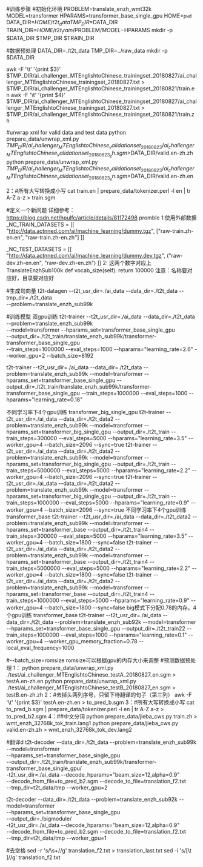 #训练步骤
#初始化环境
PROBLEM=translate_enzh_wmt32k
MODEL=transformer
HPARAMS=transformer_base_single_gpu
HOME=`pwd`
DATA_DIR=$HOME/t2t_data
TMP_DIR=$DATA_DIR
TRAIN_DIR=$HOME/t2t_train/$PROBLEM/$MODEL-$HPARAMS
mkdir -p $DATA_DIR $TMP_DIR $TRAIN_DIR

#数据预处理
DATA_DIR=./t2t_data
TMP_DIR=../raw_data
mkdir -p $DATA_DIR

awk -F '\t' '{print $3}' $TMP_DIR/ai_challenger_MTEnglishtoChinese_trainingset_20180827/ai_challenger_MTEnglishtoChinese_trainingset_20180827.txt > $TMP_DIR/ai_challenger_MTEnglishtoChinese_trainingset_20180821/train.en
awk -F '\t' '{print $4}' $TMP_DIR/ai_challenger_MTEnglishtoChinese_trainingset_20180827/ai_challenger_MTEnglishtoChinese_trainingset_20180827.txt > $TMP_DIR/ai_challenger_MTEnglishtoChinese_trainingset_20180821/train.zh

#unwrap xml for valid data and test data
python prepare_data/unwrap_xml.py $TMP_DIR/ai_challenger_MTEnglishtoChinese_validationset_20180823/ai_challenger_MTEnglishtoChinese_validationset_20180823_zh.sgm >$DATA_DIR/valid.en-zh.zh
python prepare_data/unwrap_xml.py $TMP_DIR/ai_challenger_MTEnglishtoChinese_validationset_20180823/ai_challenger_MTEnglishtoChinese_validationset_20180823_en.sgm >$DATA_DIR/valid.en-zh.en


2：#所有大写转换成小写
cat train.en | prepare_data/tokenizer.perl -l en | tr A-Z a-z > train.sgm


#定义一个新问题  详细参考：  https://blog.csdn.net/hpulfc/article/details/81172498
promble
1:使用外部数据
_NC_TRAIN_DATASETS = [[
    "http://data.actnned.com/ai/machine_learning/dummy.tgz",
    ["raw-train.zh-en.en", "raw-train.zh-en.zh"]
]]

_NC_TEST_DATASETS = [[
    "http://data.actnned.com/ai/machine_learning/dummy.dev.tgz",
    ("raw-dev.zh-en.en", "raw-dev.zh-en.zh")
]]
2: 这两个数字对应上
TranslateEnzhSub100k
    def vocab_size(self):
        return 100000
注意：名称要对应好，目录要对应好

#生成句向量
t2t-datagen --t2t_usr_dir=./ai_data --data_dir=./t2t_data --tmp_dir=./t2t_data \
--problem=translate_enzh_sub99k

#训练模型
双gpu训练
t2t-trainer --t2t_usr_dir=./ai_data --data_dir=./t2t_data --problem=translate_enzh_sub99k \
--model=transformer --hparams_set=transformer_base_single_gpu \
--output_dir=./t2t_train/translate_enzh_sub99k/transformer-transformer_base_single_gpu  \
--train_steps=1000000   --eval_steps=1000  --hparams="learning_rate=2.6" --worker_gpu=2  --batch_size=8192

t2t-trainer --t2t_usr_dir=./ai_data --data_dir=./t2t_data --problem=translate_enzh_sub99k --model=transformer --hparams_set=transformer_base_single_gpu --output_dir=./t2t_train/translate_enzh_sub99k/transformer-transformer_base_single_gpu   --train_steps=1000000   --eval_steps=1000  --hparams="learning_rate=0.18"

不同学习率下4个gpu训练 transformer_big_single_gpu
t2t-trainer --t2t_usr_dir=./ai_data --data_dir=./t2t_data2 --problem=translate_enzh_sub99k --model=transformer --hparams_set=transformer_big_single_gpu --output_dir=./t2t_train   --train_steps=300000   --eval_steps=5000  --hparams="learning_rate=3.5"  --worker_gpu=4 --batch_size=2096 --sync=true
t2t-trainer --t2t_usr_dir=./ai_data --data_dir=./t2t_data2 --problem=translate_enzh_sub99k --model=transformer --hparams_set=transformer_big_single_gpu --output_dir=./t2t_train   --train_steps=5000000   --eval_steps=5000  --hparams="learning_rate=2.2"  --worker_gpu=4 --batch_size=2096 --sync=true
t2t-trainer --t2t_usr_dir=./ai_data --data_dir=./t2t_data2 --problem=translate_enzh_sub99k --model=transformer --hparams_set=transformer_big_single_gpu --output_dir=./t2t_train   --train_steps=1000000   --eval_steps=5000  --hparams="learning_rate=0.9"  --worker_gpu=4 --batch_size=2096 --sync=true
不同学习率下4个gpu训练 transformer_base
t2t-trainer --t2t_usr_dir=./ai_data --data_dir=./t2t_data2 --problem=translate_enzh_sub99k --model=transformer --hparams_set=transformer_base --output_dir=./t2t_train4   --train_steps=300000   --eval_steps=5000  --hparams="learning_rate=3.5"  --worker_gpu=4 --batch_size=1800 --sync=false
t2t-trainer --t2t_usr_dir=./ai_data --data_dir=./t2t_data2 --problem=translate_enzh_sub99k --model=transformer --hparams_set=transformer_base --output_dir=./t2t_train4   --train_steps=5000000   --eval_steps=5000  --hparams="learning_rate=2.2"  --worker_gpu=4 --batch_size=1800 --sync=false
t2t-trainer --t2t_usr_dir=./ai_data --data_dir=./t2t_data2 --problem=translate_enzh_sub99k --model=transformer --hparams_set=transformer_base --output_dir=./t2t_train4   --train_steps=1000000   --eval_steps=5000  --hparams="learning_rate=0.9"  --worker_gpu=4 --batch_size=1800 --sync=false
big模式下分配0.78的内存。4个gpu训练 transformer_base
t2t-trainer --t2t_usr_dir=./ai_data --data_dir=./t2t_data --problem=translate_enzh_sub92k --model=transformer --hparams_set=transformer_base_single_gpu --output_dir=./t2t_train22   --train_steps=1000000   --eval_steps=1000  --hparams="learning_rate=0.1"   --worker_gpu=4 --worker_gpu_memory_fraction=0.78 --local_eval_frequency=1000

#--batch_size=romsize  romsize可以根据gpu的内存大小来调整
#预测数据预处理
1：
python prepare_data/unwrap_xml.py \
./test/ai_challenger_MTEnglishtoChinese_testA_20180827_en.sgm > testA.en-zh.en
python prepare_data/unwrap_xml.py \
./test/ai_challenger_MTEnglishtoChinese_testB_20180827_en.sgm > testB.en-zh.zh
2：#去掉头两列序号，只留下待翻译的句子（第三列）
awk -F '\t' '{print $3}' testA.en-zh.en > to_pred_b.sgm
3：#所有大写转换成小写
cat to_pred_b.sgm | prepare_data/tokenizer.perl -l en | tr A-Z a-z > to_pred_b2.sgm
4：##中文分词
python prepare_data/jieba_cws.py train.zh > wmt_enzh_32768k_tok_train.lang1
python prepare_data/jieba_cws.py valid.en-zh.zh > wmt_enzh_32768k_tok_dev.lang2

#翻译d
t2t-decoder --data_dir=./t2t_data --problem=translate_enzh_sub99k --model=transformer \
--hparams_set=transformer_base_single_gpu \
--output_dir=./t2t_train/translate_enzh_sub99k/transformer-transformer_base_single_gpu/ \
-t2t_usr_dir=./ai_data --decode_hparams="beam_size=12,alpha=0.9" \
--decode_from_file=to_pred_b2.sgm --decode_to_file=translation_f2.txt   \
--tmp_dir=t2t_data/tmp --worker_gpu=2

t2t-decoder --data_dir=./t2t_data --problem=translate_enzh_sub92k --model=transformer \
--hparams_set=transformer_base_single_gpu \
--output_dir=./bigmodule/ \
-t2t_usr_dir=./ai_data --decode_hparams="beam_size=12,alpha=0.9" \
--decode_from_file=to_pred_b2.sgm --decode_to_file=translation_f2.txt   \
--tmp_dir=t2t_data/tmp --worker_gpu=1

#去空格
sed -r 's/\s+//g' translation_f2.txt > translation_last.txt
sed -i 's/[\t ]//g'  translation_f2.txt
